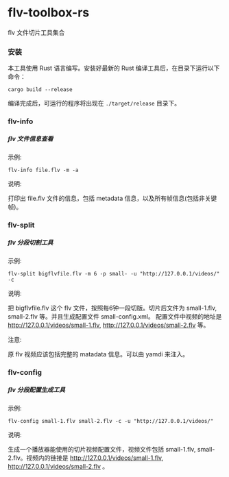 flv-toolbox-rs
==============

flv 文件切片工具集合

### 安装

本工具使用 Rust 语言编写。安装好最新的 Rust 编译工具后，在目录下运行以下命令：

`cargo build --release`

编译完成后，可运行的程序将出现在 `./target/release` 目录下。

### flv-info

##### flv 文件信息查看

示例:

`flv-info file.flv -m -a`

说明:

打印出 file.flv 文件的信息，包括 metadata 信息，以及所有帧信息(包括非关键帧)。

### flv-split

##### flv 分段切割工具

示例:

`flv-split bigflvfile.flv -m 6 -p small- -u "http://127.0.0.1/videos/" -c`

说明:

把 bigflvfile.flv 这个 flv 文件，按照每6钟一段切版。切片后文件为 small-1.flv, small-2.flv 等。并且生成配置文件 small-config.xml。
配置文件中视频的地址是 http://127.0.0.1/videos/small-1.flv, http://127.0.0.1/videos/small-2.flv 等。

注意:

原 flv 视频应该包括完整的 matadata 信息。可以由 yamdi 来注入。

### flv-config

##### flv 分段配置生成工具

示例:

`flv-config small-1.flv small-2.flv -c -u "http://127.0.0.1/videos/"`

说明:

生成一个播放器能使用的切片视频配置文件，视频文件包括 small-1.flv, small-2.flv。视频内的链接是 http://127.0.0.1/videos/small-1.flv, http://127.0.0.1/videos/small-2.flv 。
